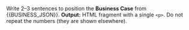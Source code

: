 Write 2–3 sentences to position the **Business Case** from {{BUSINESS_JSON}}.
**Output:** HTML fragment with a single `<p>`. Do not repeat the numbers (they are shown elsewhere).

